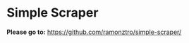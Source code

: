 Simple Scraper                                
==========================================
**Please go to:** https://github.com/ramonztro/simple-scraper/